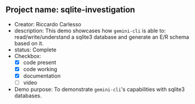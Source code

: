## Project name: sqlite-investigation

* Creator: Riccardo Carlesso
* description: This demo showcases how `gemini-cli` is able to: read/write/understand a sqlite3 database and generate an E/R schema based on it.
* status: Complete
* Checkbox:
    * [X] code present
    * [X] code working
    * [X] documentation
    * [ ] video
* Demo purpose: To demonstrate `gemini-cli`'s capabilities with sqlite3 databases.
